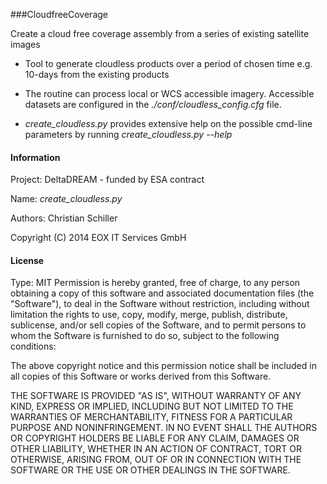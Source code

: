 ###CloudfreeCoverage

Create a cloud free coverage assembly from a series of existing satellite images

- Tool to generate cloudless products over a period of chosen time
e.g. 10-days from the existing products

- The routine can process local or WCS accessible imagery. Accessible datasets
are configured in the *./conf/cloudless_config.cfg*  file.
- *create_cloudless.py*  provides extensive help on the possible cmd-line 
parameters by running   *create_cloudless.py --help*

#### Information
Project: DeltaDREAM - funded by ESA contract

Name:    *create_cloudless.py*

Authors: Christian Schiller <christian dot schiller at eox dot at>

Copyright (C) 2014 EOX IT Services GmbH

#### License
Type:  MIT
Permission is hereby granted, free of charge, to any person obtaining a copy
of this software and associated documentation files (the "Software"), to deal
in the Software without restriction, including without limitation the rights
to use, copy, modify, merge, publish, distribute, sublicense, and/or sell
copies of the Software, and to permit persons to whom the Software is
furnished to do so, subject to the following conditions:

The above copyright notice and this permission notice shall be included in all
copies of this Software or works derived from this Software.

THE SOFTWARE IS PROVIDED "AS IS", WITHOUT WARRANTY OF ANY KIND, EXPRESS OR
IMPLIED, INCLUDING BUT NOT LIMITED TO THE WARRANTIES OF MERCHANTABILITY,
FITNESS FOR A PARTICULAR PURPOSE AND NONINFRINGEMENT. IN NO EVENT SHALL THE
AUTHORS OR COPYRIGHT HOLDERS BE LIABLE FOR ANY CLAIM, DAMAGES OR OTHER
LIABILITY, WHETHER IN AN ACTION OF CONTRACT, TORT OR OTHERWISE, ARISING FROM,
OUT OF OR IN CONNECTION WITH THE SOFTWARE OR THE USE OR OTHER DEALINGS IN
THE SOFTWARE.

